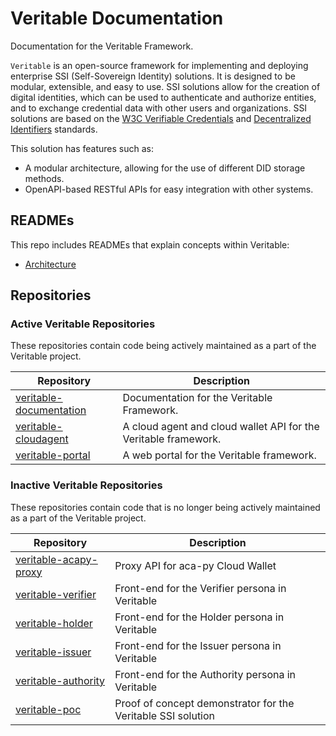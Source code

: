 # Veritable Documentation

Documentation for the Veritable Framework.

`Veritable` is an open-source framework for implementing and deploying enterprise SSI (Self-Sovereign Identity) solutions. It is designed to be modular, extensible, and easy to use.  SSI solutions allow for the creation of digital identities, which can be used to authenticate and authorize entities, and to exchange credential data with other users and organizations.  SSI solutions are based on the [W3C Verifiable Credentials](https://www.w3.org/TR/vc-data-model/) and [Decentralized Identifiers](https://www.w3.org/TR/did-core/) standards.

This solution has features such as:
* A modular architecture, allowing for the use of different DID storage methods.
* OpenAPI-based RESTful APIs for easy integration with other systems.

## READMEs
This repo includes READMEs that explain concepts within Veritable:
* [Architecture](docs/architecture.md)

## Repositories
### Active Veritable Repositories
These repositories contain code being actively maintained as a part of the Veritable project.

| Repository | Description |
| --- | --- |
| [veritable-documentation](https://github.com/digicatapult/veritable-documentation) | Documentation for the Veritable Framework. |
| [veritable-cloudagent](https://github.com/digicatapult/veritable-cloudagent) | A cloud agent and cloud wallet API for the Veritable framework. |
| [veritable-portal](https://github.com/digicatapult/veritable-portal) | A web portal for the Veritable framework. |

### Inactive Veritable Repositories
These repositories contain code that is no longer being actively maintained as a part of the Veritable project.

| Repository | Description |
| --- | --- |
| [veritable-acapy-proxy](https://github.com/digicatapult/veritable-acapy-proxy) | Proxy API for aca-py Cloud Wallet |
| [veritable-verifier](https://github.com/digicatapult/veritable-verifier) | Front-end for the Verifier persona in Veritable |
| [veritable-holder](https://github.com/digicatapult/veritable-holder) | Front-end for the Holder persona in Veritable |
| [veritable-issuer](https://github.com/digicatapult/veritable-issuer) | Front-end for the Issuer persona in Veritable |
| [veritable-authority](https://github.com/digicatapult/veritable-authority) | Front-end for the Authority persona in Veritable |
| [veritable-poc](https://github.com/digicatapult/veritable-poc) | Proof of concept demonstrator for the Veritable SSI solution |
